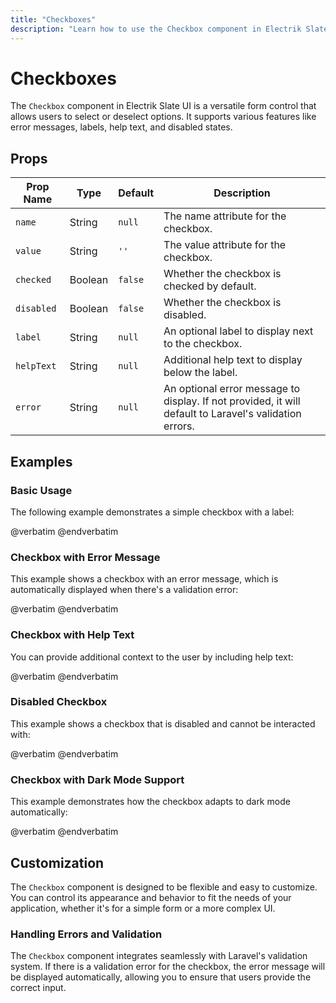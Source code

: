 ```yaml
---
title: "Checkboxes"
description: "Learn how to use the Checkbox component in Electrik Slate UI"
---
```


# Checkboxes

The `Checkbox` component in Electrik Slate UI is a versatile form control that allows users to select or deselect options. It supports various features like error messages, labels, help text, and disabled states.

## Props

| Prop Name  | Type    | Default  | Description                                                                                              |
|------------|---------|----------|----------------------------------------------------------------------------------------------------------|
| `name`     | String  | `null`   | The name attribute for the checkbox.                                                                      |
| `value`    | String  | `''`     | The value attribute for the checkbox.                                                                     |
| `checked`  | Boolean | `false`  | Whether the checkbox is checked by default.                                                               |
| `disabled` | Boolean | `false`  | Whether the checkbox is disabled.                                                                         |
| `label`    | String  | `null`   | An optional label to display next to the checkbox.                                                        |
| `helpText` | String  | `null`   | Additional help text to display below the label.                                                          |
| `error`    | String  | `null`   | An optional error message to display. If not provided, it will default to Laravel's validation errors.    |

## Examples

### Basic Usage

The following example demonstrates a simple checkbox with a label:

<x-code-preview>
@verbatim
<x-slate::checkbox name="subscribe" label="Subscribe to newsletter" />
@endverbatim
</x-code-preview>

### Checkbox with Error Message

This example shows a checkbox with an error message, which is automatically displayed when there's a validation error:

<x-code-preview>
@verbatim
<x-slate::checkbox name="terms" label="Accept Terms and Conditions" error="You must accept the terms and conditions." />
@endverbatim
</x-code-preview>

### Checkbox with Help Text

You can provide additional context to the user by including help text:

<x-code-preview>
@verbatim
<x-slate::checkbox name="updates" label="Receive updates" helpText="We'll send you the latest updates and promotions." />
@endverbatim
</x-code-preview>

### Disabled Checkbox

This example shows a checkbox that is disabled and cannot be interacted with:

<x-code-preview>
@verbatim
<x-slate::checkbox name="subscribe" label="Subscribe to newsletter" disabled />
@endverbatim
</x-code-preview>

### Checkbox with Dark Mode Support

This example demonstrates how the checkbox adapts to dark mode automatically:

<x-code-preview>
@verbatim
<x-slate::checkbox name="darkMode" label="Enable dark mode" checked />
@endverbatim
</x-code-preview>

## Customization

The `Checkbox` component is designed to be flexible and easy to customize. You can control its appearance and behavior to fit the needs of your application, whether it's for a simple form or a more complex UI.

### Handling Errors and Validation

The `Checkbox` component integrates seamlessly with Laravel's validation system. If there is a validation error for the checkbox, the error message will be displayed automatically, allowing you to ensure that users provide the correct input.
